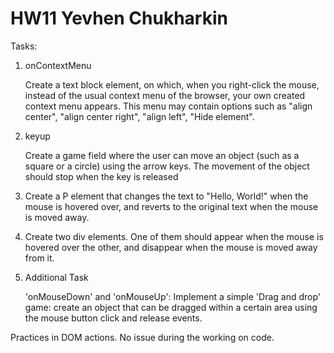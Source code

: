 # HW11 Yevhen Chukharkin
  
Tasks: 

1) onContextMenu

    Create a text block element, on which, when you right-click the mouse, instead of the usual context menu of the browser, your own created context menu appears. This menu may contain options such as "align center", "align center right", "align left", "Hide element".

2) keyup

    Create a game field where the user can move an object (such as a square or a circle) using the arrow keys. The movement of the object should stop when the key is released

3) Create a P element that changes the text to "Hello, World!" when the mouse is hovered over, and reverts to the original text when the mouse is moved away.

4) Create two div elements. One of them should appear when the mouse is hovered over the other, and disappear when the mouse is moved away from it.

5) Additional Task

    'onMouseDown' and 'onMouseUp': Implement a simple 'Drag and drop' game: create an object that can be dragged within a certain area using the mouse button click and release events.

Practices in DOM actions.
No issue during the working on code.    


